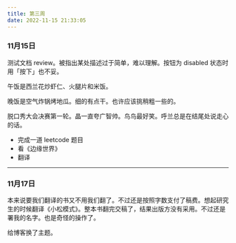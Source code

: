 ```yaml
---
title: 第三周
date: 2022-11-15 21:33:05
---
```

### 11月15日

测试文档 review。被指出某处描述过于简单，难以理解。按钮为 disabled 状态时用「按下」也不妥。

午饭是西兰花炒虾仁、火腿片和米饭。

晚饭是空气炸锅烤地瓜。细的有点干。也许应该挑稍粗一些的。

脱口秀大会决赛第一轮。晶一直夸广智帅。鸟鸟最好笑。呼兰总是在结尾处说走心的话。

- 完成一道 leetcode 题目
- 看《边缘世界》
- 翻译

----

### 11月17日
本来说要我们翻译的书又不用我们翻了。不过还是按照字数支付了稿费。想起研究生的时候翻译《小松模式》。整本书翻完交稿了，结果出版方没有采用。不过还是署我的名字。也是奇怪的操作了。

给博客换了主题。